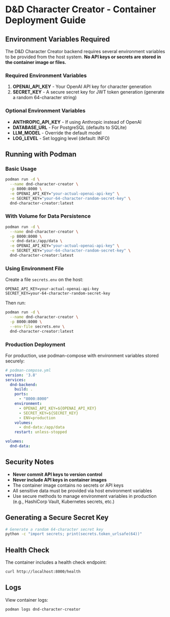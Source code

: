 # D&D Character Creator - Container Deployment Guide

## Environment Variables Required

The D&D Character Creator backend requires several environment variables to be provided from the host system. **No API keys or secrets are stored in the container image or files.**

### Required Environment Variables

1. **OPENAI_API_KEY** - Your OpenAI API key for character generation
2. **SECRET_KEY** - A secure secret key for JWT token generation (generate a random 64-character string)

### Optional Environment Variables

- **ANTHROPIC_API_KEY** - If using Anthropic instead of OpenAI
- **DATABASE_URL** - For PostgreSQL (defaults to SQLite)
- **LLM_MODEL** - Override the default model
- **LOG_LEVEL** - Set logging level (default: INFO)

## Running with Podman

### Basic Usage
```bash
podman run -d \
  --name dnd-character-creator \
  -p 8000:8000 \
  -e OPENAI_API_KEY="your-actual-openai-api-key" \
  -e SECRET_KEY="your-64-character-random-secret-key" \
  dnd-character-creator:latest
```

### With Volume for Data Persistence
```bash
podman run -d \
  --name dnd-character-creator \
  -p 8000:8000 \
  -v dnd-data:/app/data \
  -e OPENAI_API_KEY="your-actual-openai-api-key" \
  -e SECRET_KEY="your-64-character-random-secret-key" \
  dnd-character-creator:latest
```

### Using Environment File
Create a file `secrets.env` on the host:
```env
OPENAI_API_KEY=your-actual-openai-api-key
SECRET_KEY=your-64-character-random-secret-key
```

Then run:
```bash
podman run -d \
  --name dnd-character-creator \
  -p 8000:8000 \
  --env-file secrets.env \
  dnd-character-creator:latest
```

### Production Deployment
For production, use podman-compose with environment variables stored securely:

```yaml
# podman-compose.yml
version: '3.8'
services:
  dnd-backend:
    build: .
    ports:
      - "8000:8000"
    environment:
      - OPENAI_API_KEY=${OPENAI_API_KEY}
      - SECRET_KEY=${SECRET_KEY}
      - ENV=production
    volumes:
      - dnd-data:/app/data
    restart: unless-stopped

volumes:
  dnd-data:
```

## Security Notes

- **Never commit API keys to version control**
- **Never include API keys in container images**
- The container image contains no secrets or API keys
- All sensitive data must be provided via host environment variables
- Use secure methods to manage environment variables in production (e.g., HashiCorp Vault, Kubernetes secrets, etc.)

## Generating a Secure Secret Key

```bash
# Generate a random 64-character secret key
python -c "import secrets; print(secrets.token_urlsafe(64))"
```

## Health Check

The container includes a health check endpoint:
```bash
curl http://localhost:8000/health
```

## Logs

View container logs:
```bash
podman logs dnd-character-creator
```
